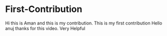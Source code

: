 # First-Contribution
Hi this is Aman and this is my contribution.
This is my first contribution
Hello anuj thanks for this video. Very Helpful
